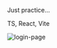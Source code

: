 Just practice...

TS, React, Vite

![login-page](https://github.com/user-attachments/assets/9b00384d-7b37-4b67-806e-13633de3a22b)
